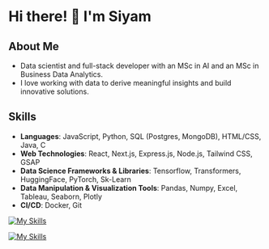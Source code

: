# Hi there! 👋 I'm Siyam

## About Me
- Data scientist and full-stack developer with an MSc in AI and an MSc in Business Data Analytics.
- I love working with data to derive meaningful insights and build innovative solutions.

## Skills
- **Languages**: JavaScript, Python, SQL (Postgres, MongoDB), HTML/CSS, Java, C
- **Web Technologies**: React, Next.js, Express.js, Node.js, Tailwind CSS, GSAP
- **Data Science Frameworks & Libraries**: Tensorflow, Transformers, HuggingFace, PyTorch, Sk-Learn
- **Data Manipulation & Visualization Tools**: Pandas, Numpy, Excel, Tableau, Seaborn, Plotly
- **CI/CD**: Docker, Git

[![My Skills](https://skillicons.dev/icons?i=py,tensorflow,pytorch,a,js,express,mongo,postman,b,ts,react,next,tailwindcss,html,css)](https://skillicons.dev)

[![My Skills](https://skillicons.dev/icons?i=java,c,postgres,a,docker,git)](https://skillicons.dev)



